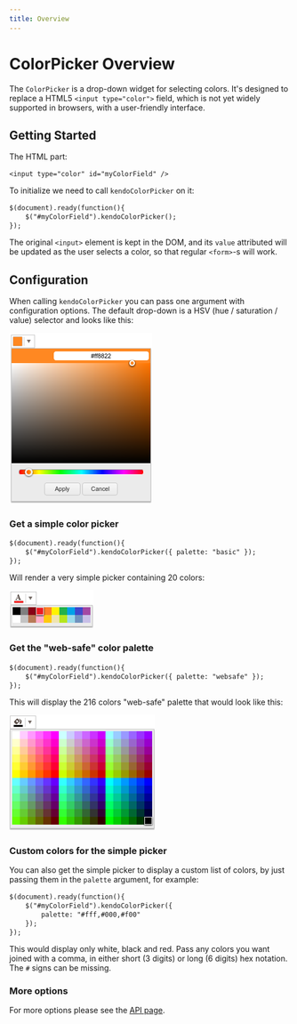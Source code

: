 ```yaml
---
title: Overview
---
```


# ColorPicker Overview

The `ColorPicker` is a drop-down widget for selecting colors.  It's
designed to replace a HTML5 `<input type="color">` field, which is not
yet widely supported in browsers, with a user-friendly interface.

## Getting Started

The HTML part:

    <input type="color" id="myColorField" />

To initialize we need to call `kendoColorPicker` on it:

    $(document).ready(function(){
        $("#myColorField").kendoColorPicker();
    });

The original `<input>` element is kept in the DOM, and its `value`
attributed will be updated as the user selects a color, so that
regular `<form>`-s will work.

## Configuration

When calling `kendoColorPicker` you can pass one argument with
configuration options.  The default drop-down is a HSV (hue /
saturation / value) selector and looks like this:

![HSV picker](/getting-started/web/colorpicker/hsv-dropdown.png)

### Get a simple color picker

    $(document).ready(function(){
        $("#myColorField").kendoColorPicker({ palette: "basic" });
    });

Will render a very simple picker containing 20 colors:

![Simple picker with basic palette](/getting-started/web/colorpicker/simple-basic.png)

### Get the "web-safe" color palette

    $(document).ready(function(){
        $("#myColorField").kendoColorPicker({ palette: "websafe" });
    });

This will display the 216 colors "web-safe" palette that would look
like this:

![Simple picker with web-safe palette](/getting-started/web/colorpicker/simple-web.png)

### Custom colors for the simple picker

You can also get the simple picker to display a custom list of colors,
by just passing them in the `palette` argument, for example:

    $(document).ready(function(){
        $("#myColorField").kendoColorPicker({
            palette: "#fff,#000,#f00"
        });
    });

This would display only white, black and red.  Pass any colors you
want joined with a comma, in either short (3 digits) or long (6
digits) hex notation.  The `#` signs can be missing.

### More options

For more options please see the [API page](../../../api/web/color).
